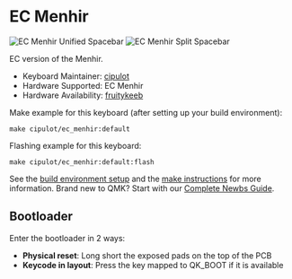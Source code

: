 # EC Menhir

![EC Menhir Unified Spacebar](https://i.imgur.com/Qpa4oESh.png)
![EC Menhir Split Spacebar](https://i.imgur.com/3PBjbsRh.png)

EC version of the Menhir.

* Keyboard Maintainer: [cipulot](https://github.com/cipulot)
* Hardware Supported: EC Menhir
* Hardware Availability: [fruitykeeb](https://fruitykeeb.xyz/)

Make example for this keyboard (after setting up your build environment):

    make cipulot/ec_menhir:default

Flashing example for this keyboard:

    make cipulot/ec_menhir:default:flash

See the [build environment setup](https://docs.qmk.fm/#/getting_started_build_tools) and the [make instructions](https://docs.qmk.fm/#/getting_started_make_guide) for more information. Brand new to QMK? Start with our [Complete Newbs Guide](https://docs.qmk.fm/#/newbs).

## Bootloader

Enter the bootloader in 2 ways:

* **Physical reset**: Long short the exposed pads on the top of the PCB
* **Keycode in layout**: Press the key mapped to QK_BOOT if it is available
